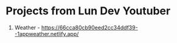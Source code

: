 #  Projects from Lun Dev Youtuber

01. Weather - https://66cca80cb90eed2cc34ddf39--1appweather.netlify.app/
